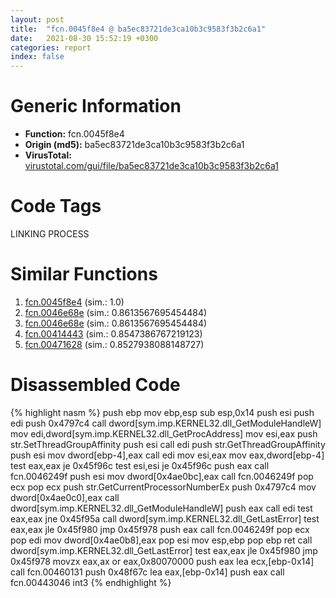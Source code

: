 ```yaml
---
layout: post
title:  "fcn.0045f8e4 @ ba5ec83721de3ca10b3c9583f3b2c6a1"
date:   2021-08-30 15:52:19 +0300
categories: report
index: false
---
```


# Generic Information
- **Function:** fcn.0045f8e4
- **Origin (md5):** ba5ec83721de3ca10b3c9583f3b2c6a1
- **VirusTotal:** [virustotal.com/gui/file/ba5ec83721de3ca10b3c9583f3b2c6a1][virustotal_ref]

# Code Tags
<span class="tag" id="LINKING">LINKING</span>
<span class="tag" id="PROCESS">PROCESS</span>


# Similar Functions

1. [fcn.0045f8e4][similar_1_ref] (sim.: 1.0)
2. [fcn.0046e68e][similar_2_ref] (sim.: 0.8613567695454484)
3. [fcn.0046e68e][similar_3_ref] (sim.: 0.8613567695454484)
4. [fcn.00414443][similar_4_ref] (sim.: 0.8547386767219123)
5. [fcn.00471628][similar_5_ref] (sim.: 0.8527938088148727)


# Disassembled Code

{% highlight nasm %}
push ebp
mov ebp,esp
sub esp,0x14
push esi
push edi
push 0x4797c4
call dword[sym.imp.KERNEL32.dll_GetModuleHandleW]
mov edi,dword[sym.imp.KERNEL32.dll_GetProcAddress]
mov esi,eax
push str.SetThreadGroupAffinity
push esi
call edi
push str.GetThreadGroupAffinity
push esi
mov dword[ebp-4],eax
call edi
mov esi,eax
mov eax,dword[ebp-4]
test eax,eax
je 0x45f96c
test esi,esi
je 0x45f96c
push eax
call fcn.0046249f
push esi
mov dword[0x4ae0bc],eax
call fcn.0046249f
pop ecx
pop ecx
push str.GetCurrentProcessorNumberEx
push 0x4797c4
mov dword[0x4ae0c0],eax
call dword[sym.imp.KERNEL32.dll_GetModuleHandleW]
push eax
call edi
test eax,eax
jne 0x45f95a
call dword[sym.imp.KERNEL32.dll_GetLastError]
test eax,eax
jle 0x45f980
jmp 0x45f978
push eax
call fcn.0046249f
pop ecx
pop edi
mov dword[0x4ae0b8],eax
pop esi
mov esp,ebp
pop ebp
ret 
call dword[sym.imp.KERNEL32.dll_GetLastError]
test eax,eax
jle 0x45f980
jmp 0x45f978
movzx eax,ax
or eax,0x80070000
push eax
lea ecx,[ebp-0x14]
call fcn.00460131
push 0x48f67c
lea eax,[ebp-0x14]
push eax
call fcn.00443046
int3 
{% endhighlight %}


[similar_1_ref]: /report/fcn.0045f8e4@53687e619dcac7d709f306d061d8daeb
[similar_2_ref]: /report/fcn.0046e68e@27ac6b5c7fa1ad11790cdc733c25a701
[similar_3_ref]: /report/fcn.0046e68e@9b5524245506621a9773176393787e61
[similar_4_ref]: /report/fcn.00414443@065d95e046989885ac0aa05648eeda39
[similar_5_ref]: /report/fcn.00471628@843c4207147f5bab0e104024677fd9ec
[virustotal_ref]: https://www.virustotal.com/gui/file/ba5ec83721de3ca10b3c9583f3b2c6a1